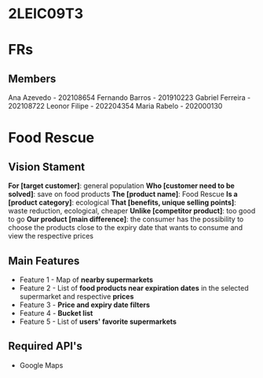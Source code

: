 # 2LEIC09T3

# FRs

## Members

Ana Azevedo - 202108654
Fernando Barros - 201910223
Gabriel Ferreira - 202108722
Leonor Filipe - 202204354
Maria Rabelo - 202000130

# Food Rescue

## Vision Stament
**For [target customer]**: general population
**Who [customer need to be solved]**: save on food products
**The [product name]**: Food Rescue
**Is a [product category]**: ecological
**That [benefits, unique selling points]**: waste reduction, ecological, cheaper
**Unlike [competitor product]**: too good to go
**Our product [main difference]**: the consumer has the possibility to choose the
products close to the expiry date that wants to consume and view the respective prices

## Main Features
 - Feature 1 - Map of **nearby supermarkets**
 - Feature 2 - List of **food products near expiration dates** in the selected supermarket and respective **prices**
 - Feature 3 - **Price and expiry date filters**
 - Feature 4 - **Bucket list**
 - Feature 5 - List of **users' favorite supermarkets**

## Required API's
- Google Maps
